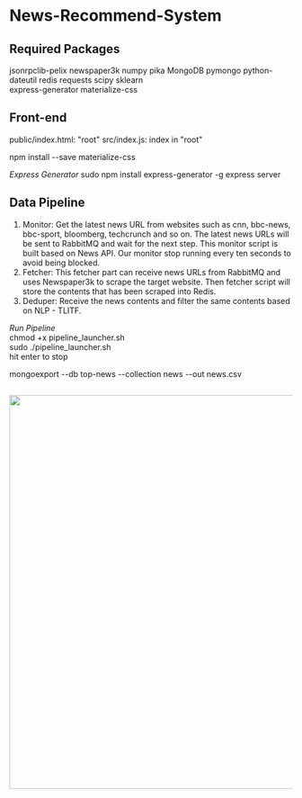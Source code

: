 # News-Recommend-System

## Required Packages
jsonrpclib-pelix
newspaper3k
numpy
pika
MongoDB pymongo
python-dateutil
redis
requests
scipy
sklearn <br>
express-generator
materialize-css

## Front-end
public/index.html: "root"
src/index.js: index in "root"

npm install --save materialize-css


*Express Generator*
sudo npm install express-generator -g
express server

## Data Pipeline

1. Monitor: Get the latest news URL from websites such as cnn, bbc-news, bbc-sport, bloomberg, techcrunch and so on. The latest news URLs will be sent to RabbitMQ and wait for the next step. This monitor script is built based on News API. Our monitor stop running every ten seconds to avoid being blocked. <br>
2. Fetcher: This fetcher part can receive news URLs from RabbitMQ and uses Newspaper3k to scrape the target website. Then fetcher script will store the contents that has been scraped into Redis. <br>
3. Deduper: Receive the news contents and filter the same contents based on NLP - TLITF. <br>

*Run Pipeline* <br>
chmod +x pipeline_launcher.sh <br>
sudo ./pipeline_launcher.sh <br>
hit enter to stop <br>

mongoexport --db top-news --collection news --out news.csv

##
<img src="data/presentation/sample.png" alt="" style="width: 700px;"/>

